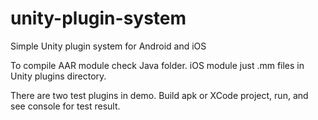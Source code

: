 # unity-plugin-system
Simple Unity plugin system for Android and iOS

To compile AAR module check Java folder.
iOS module just .mm files in Unity plugins directory.

There are two test plugins in demo.
Build apk or XCode project, run, and see console for test result.